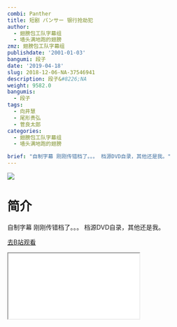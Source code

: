 ```yaml
---
combi: Panther
title: 短剧 パンサー 银行抢劫犯
author:
  - 翅膀包工队字幕组
  - 墙头满地跑的翅膀
zmz: 翅膀包工队字幕组
publishdate: '2001-01-03'
bangumi: 段子
date: '2019-04-18'
slug: 2018-12-06-NA-37546941
description: 段子&#8226;NA
weight: 9582.0
bangumis:
  - 段子
tags:
  - 向井慧
  - 尾形贵弘
  - 菅良太郎
categories:
  - 翅膀包工队字幕组
  - 墙头满地跑的翅膀

brief: "自制字幕 刚刚传错档了。。。 档源DVD自录，其他还是我。"
---
```

![](https://i.imgur.com/8FaLhHE.jpg)
# 简介  
自制字幕
刚刚传错档了。。。
档源DVD自录，其他还是我。  

[去B站观看](https://www.bilibili.com/video/av37546941/)
<div class ="resp-container"><iframe class="testiframe" src="//player.bilibili.com/player.html?aid=37546941"", scrolling="no", allowfullscreen="true" > </iframe></div> 
